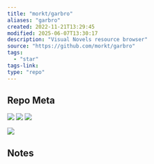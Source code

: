 ```yaml
---
title: "morkt/garbro"
aliases: "garbro"
created: 2022-11-21T13:29:45
modified: 2025-06-07T13:30:17
description: "Visual Novels resource browser"
source: "https://github.com/morkt/garbro"
tags:
  - "star"
tags-link:
type: "repo"
---
```


## Repo Meta

![](https://img.shields.io/github/stars/morkt/garbro?style=for-the-badge&label=stars) ![](https://img.shields.io/github/repo-size/morkt/garbro?style=for-the-badge&label=size) ![](https://img.shields.io/github/created-at/morkt/garbro?style=for-the-badge&label=since)

[![](https://github-readme-stats.vercel.app/api/pin/?username=morkt&repo=garbro&bg_color=00000000)](https://github.com/morkt/garbro)

## Notes
